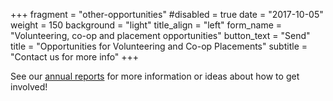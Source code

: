 +++
fragment = "other-opportunities"
#disabled = true
date = "2017-10-05"
weight = 150
background = "light"
title_align = "left"
form_name = "Volunteering, co-op and placement opportunities"
button_text = "Send"
title = "Opportunities for Volunteering and Co-op Placements"
subtitle = "Contact us for more info"
+++

See our [annual reports](#annual-reports) for more information or ideas about how to get involved!



